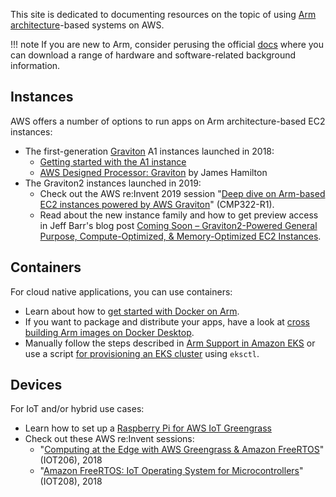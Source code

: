 This site is dedicated to documenting resources on the topic of using [Arm architecture](https://en.wikipedia.org/wiki/ARM_architecture)-based systems on AWS.

!!! note
    If you are new to Arm, consider perusing the official [docs](https://developer.arm.com/docs) where you can
    download a range of hardware and software-related background information.

## Instances

AWS offers a number of options to run apps on Arm architecture-based EC2 instances:

- The first-generation [Graviton](https://aws.amazon.com/ec2/graviton/) A1 instances launched in 2018:
    - [Getting started with the A1 instance](https://aws.amazon.com/blogs/compute/getting-started-with-the-a1-instance/)
    - [AWS Designed Processor: Graviton](https://perspectives.mvdirona.com/2018/11/aws-designed-processor-graviton/) by James Hamilton
- The Graviton2 instances launched in 2019:
    - Check out the AWS re:Invent 2019 session "[Deep dive on Arm-based EC2 instances powered by AWS Graviton](https://www.youtube.com/watch?v=4jImmuMqnwc)" (CMP322-R1).
    - Read about the new instance family and how to get preview access in Jeff Barr's blog post [Coming Soon – Graviton2-Powered General Purpose, Compute-Optimized, & Memory-Optimized EC2 Instances](https://aws.amazon.com/blogs/aws/coming-soon-graviton2-powered-general-purpose-compute-optimized-memory-optimized-ec2-instances/).

## Containers

For cloud native applications, you can use containers:

- Learn about how to [get started with Docker on Arm](https://community.arm.com/developer/tools-software/tools/b/tools-software-ides-blog/posts/getting-started-with-docker-on-arm).
- If you want to package and distribute your apps, have a look at [cross building Arm images on Docker Desktop](https://medium.com/@carlosedp/cross-building-arm64-images-on-docker-desktop-254d1e0bc1f9).
- Manually follow the steps described in [Arm Support in Amazon EKS](https://docs.aws.amazon.com/eks/latest/userguide/arm-support.html) or use a script [for provisioning an EKS cluster](https://gist.github.com/mhausenblas/a1d195745267811b68055320f9844fe1) using `eksctl`.

## Devices

For IoT and/or hybrid use cases:

- Learn how to set up a [Raspberry Pi for AWS IoT Greengrass](https://docs.aws.amazon.com/greengrass/latest/developerguide/setup-filter.rpi.html)
- Check out these AWS re:Invent sessions:
    - "[Computing at the Edge with AWS Greengrass & Amazon FreeRTOS](https://www.youtube.com/watch?v=MXEBjUZtT8Y)" (IOT206), 2018
    - "[Amazon FreeRTOS: IoT Operating System for Microcontrollers](https://www.youtube.com/watch?v=7fNFKYAuHls)" (IOT208), 2018
